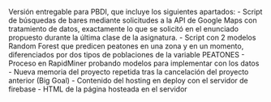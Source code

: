 Versión entregable para PBDI, que incluye los siguientes apartados:
	- Script de búsquedas de bares mediante solicitudes a la API de Google Maps con tratamiento de datos, exactamente lo que se solicitó en el enunciado propuesto durante la última clase de la asignatura.
	- Script con 2 modelos Random Forest que predicen peatones en una zona y en un momento, diferenciados por dos tipos de poblaciones de la variable PEATONES
	- Proceso en RapidMiner probando modelos para implementar con los datos
	- Nueva memoria del proyecto repetida tras la cancelación del proyecto anterior (Big Goal)
	- Contenido del hosting en deploy con el servidor de firebase
	- HTML de la página hosteada en el servidor